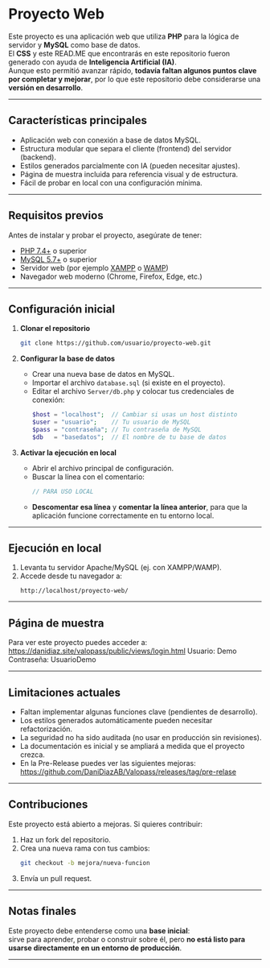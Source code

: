 # Proyecto Web

Este proyecto es una aplicación web que utiliza **PHP** para la lógica de servidor y **MySQL** como base de datos.  
El **CSS** y este READ.ME que encontrarás en este repositorio fueron generado con ayuda de **Inteligencia Artificial (IA)**.  
Aunque esto permitió avanzar rápido, **todavía faltan algunos puntos clave por completar y mejorar**, por lo que este repositorio debe considerarse una **versión en desarrollo**.

---

## Características principales

- Aplicación web con conexión a base de datos MySQL.
- Estructura modular que separa el cliente (frontend) del servidor (backend).
- Estilos generados parcialmente con IA (pueden necesitar ajustes).
- Página de muestra incluida para referencia visual y de estructura.
- Fácil de probar en local con una configuración mínima.

---

## Requisitos previos

Antes de instalar y probar el proyecto, asegúrate de tener:

- [PHP 7.4+](https://www.php.net/downloads) o superior
- [MySQL 5.7+](https://dev.mysql.com/downloads/) o superior
- Servidor web (por ejemplo [XAMPP](https://www.apachefriends.org/) o [WAMP](https://www.wampserver.com/))
- Navegador web moderno (Chrome, Firefox, Edge, etc.)

---

## Configuración inicial

1. **Clonar el repositorio**
   ```bash
   git clone https://github.com/usuario/proyecto-web.git
   ```

2. **Configurar la base de datos**  
   - Crear una nueva base de datos en MySQL.
   - Importar el archivo `database.sql` (si existe en el proyecto).
   - Editar el archivo `Server/db.php` y colocar tus credenciales de conexión:
     ```php
     $host = "localhost";  // Cambiar si usas un host distinto
     $user = "usuario";    // Tu usuario de MySQL
     $pass = "contraseña"; // Tu contraseña de MySQL
     $db   = "basedatos";  // El nombre de tu base de datos
     ```

3. **Activar la ejecución en local**  
   - Abrir el archivo principal de configuración.
   - Buscar la línea con el comentario:
     ```php
     // PARA USO LOCAL
     ```
   - **Descomentar esa línea** y **comentar la línea anterior**, para que la aplicación funcione correctamente en tu entorno local.

---

## Ejecución en local

1. Levanta tu servidor Apache/MySQL (ej. con XAMPP/WAMP).
2. Accede desde tu navegador a:
   ```
   http://localhost/proyecto-web/
   ```

---

## Página de muestra

Para ver este proyecto puedes acceder a: https://danidiaz.site/valopass/public/views/login.html
Usuario: Demo
Contraseña: UsuarioDemo

---

## Limitaciones actuales

- Faltan implementar algunas funciones clave (pendientes de desarrollo).
- Los estilos generados automáticamente pueden necesitar refactorización.
- La seguridad no ha sido auditada (no usar en producción sin revisiones).
- La documentación es inicial y se ampliará a medida que el proyecto crezca.
- En la Pre-Release puedes ver las siguientes mejoras: https://github.com/DaniDiazAB/Valopass/releases/tag/pre-relase

---

## Contribuciones

Este proyecto está abierto a mejoras. Si quieres contribuir:

1. Haz un fork del repositorio.
2. Crea una nueva rama con tus cambios:
   ```bash
   git checkout -b mejora/nueva-funcion
   ```
3. Envía un pull request.

---

## Notas finales

Este proyecto debe entenderse como una **base inicial**:  
sirve para aprender, probar o construir sobre él, pero **no está listo para usarse directamente en un entorno de producción**.

---

